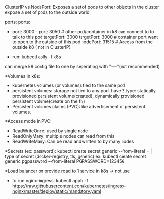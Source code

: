 ClusterIP                                                 vs    NodePort:
Exposes a set of pods to other objects in the cluster           expose a set of pods to the outside world

ports:                                                              ports:
  - port: 3000                                                       - port: 3050        # other pod/container in k8 can connect to to talk to this pod
    targetPort: 3000                                                   targetPort: 3000  # container port want to open to the outside of this pod
                                                                       nodePort: 31515   # Access from the outside k8 ( not in ClusterIP)


* run: kubectl aplly -f k8s 

can merge k8 config file to one by seperating with "---"(not recommended)

*Volumes in k8s:
- kubernetes volumes (or volumes): tied to the same pod
- persistent volumes: storage not tied to any pod. have 2 type: statically provisioned persistent volume(created), dynamically provisioned persistent volume(create on the fly)
- Persistent volumes claims (PVC): like advertisement of persistent volumes. 

*Access mode in PVC: 
- ReadWriteOnce: used by single node
- ReadOnlyMany: multiple nodes can read from this
- ReadWriteMany: Can be read and written to by many nodes

*Secrets (ex: password): kubectl create secret generic <secret-name> --from-literal <key>=<value>
                                                           |
                                                     type of secret
                                            (docker-registry, tls, generic)
                     ex: kubectl create secret generic pgpassword --from-literal PGPASSWORD=123456

*Load balancer on provide road to 1 service in k8s -> not use

* to run nginx-ingress: kubectl apply -f https://raw.githubusercontent.com/kubernetes/ingress-nginx/master/deploy/static/mandatory.yaml
